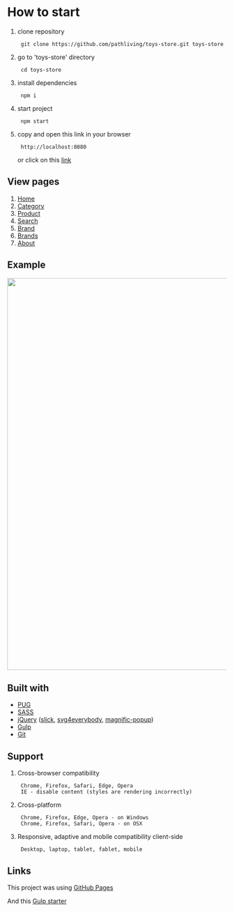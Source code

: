 How to start
===
1) clone repository
				
		git clone https://github.com/pathliving/toys-store.git toys-store

2) go to 'toys-store' directory

		cd toys-store

3) install dependencies

		npm i

4) start project

		npm start

5) copy and open this link in your browser

		http://localhost:8080


	or click on this [link](http://localhost:8080)

View pages
---
1) [Home](https://pathliving.github.io/toys-store/index.html)
2) [Category](https://pathliving.github.io/toys-store/category.html)
3) [Product](https://pathliving.github.io/toys-store/product.html)
4) [Search](https://pathliving.github.io/toys-store/search.html)
5) [Brand](https://pathliving.github.io/toys-store/brand.html)
6) [Brands](https://pathliving.github.io/toys-store/brands.html)
7) [About](https://pathliving.github.io/toys-store/static-page.html)

Example
---

<img src="https://raw.githubusercontent.com/pathliving/toys-store/gh-pages/example/index.png" width="900">

Built with
---

* [PUG](https://pugjs.org/api/getting-started.html)
* [SASS](https://sass-lang.com/)
* [jQuery](http://api.jquery.com/) ([slick](https://github.com/kenwheeler/slick), [svg4everybody](https://github.com/jonathantneal/svg4everybody), [magnific-popup](https://github.com/dimsemenov/Magnific-Popup))
* [Gulp](https://gulpjs.com/)
* [Git](https://git-scm.com/)

Support
---
1) Cross-browser compatibility 

		Chrome, Firefox, Safari, Edge, Opera
		IE - disable content (styles are rendering incorrectly)

2) Cross-platform

		Chrome, Firefox, Edge, Opera - on Windows
		Chrome, Firefox, Safari, Opera - on OSX

3) Responsive, adaptive and mobile compatibility client-side

		Desktop, laptop, tablet, fablet, mobile

Links
---

This project was using [GitHub Pages](https://pages.github.com/)

And this [Gulp starter](https://github.com/nicothin/NTH-start-project)